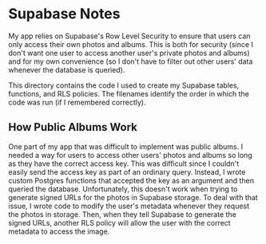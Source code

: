 # Supabase Notes

My app relies on Supabase's Row Level Security to ensure that users can only access their own photos and albums. This is both for security (since I don't want one user to access another user's private photos and albums) and for my own convenience (so I don't have to filter out other users' data whenever the database is queried).

This directory contains the code I used to create my Supabase tables, functions, and RLS policies. The filenames identify the order in which the code was run (if I remembered correctly).

## How Public Albums Work

One part of my app that was difficult to implement was public albums. I needed a way for users to access other users' photos and albums so long as they have the correct access key. This was difficult since I couldn't easily send the access key as part of an ordinary query. Instead, I wrote custom Postgres functions that accepted the key as an argument and then queried the database. Unfortunately, this doesn't work when trying to generate signed URLs for the photos in Supabase storage. To deal with that issue, I wrote code to modify the user's metadata whenever they request the photos in storage. Then, when they tell Supabase to generate the signed URLs, another RLS policy will allow the user with the correct metadata to access the image.
